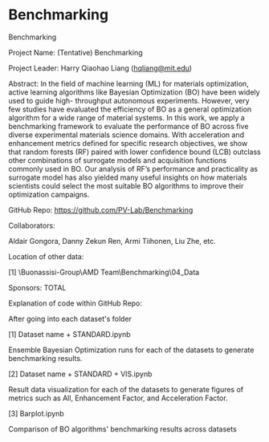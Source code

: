 # Benchmarking
Benchmarking 

Project Name: (Tentative) Benchmarking

Project Leader: Harry Qiaohao Liang (hqliang@mit.edu)

Abstract: 
In the field of machine learning (ML) for materials optimization, active learning algorithms like Bayesian Optimization (BO) have been widely used to guide high- throughput autonomous experiments. However, very few studies have evaluated the efficiency of BO as a general optimization algorithm for a wide range of material systems. In this work, we apply a benchmarking framework to evaluate the performance of BO across five diverse experimental materials science domains. With acceleration and enhancement metrics defined for specific research objectives, we show that random forests (RF) paired with lower confidence bound (LCB) outclass other combinations of surrogate models and acquisition functions commonly used in BO. Our analysis of RF’s performance and practicality as surrogate model has also yielded many useful insights on how materials scientists could select the most suitable BO algorithms to improve their optimization campaigns. 

GitHub Repo: https://github.com/PV-Lab/Benchmarking

Collaborators:

Aldair Gongora, Danny Zekun Ren, Armi Tiihonen, Liu Zhe, etc.

Location of other data:

[1] \Buonassisi-Group\AMD Team\Benchmarking\04_Data

Sponsors: TOTAL

Explanation of code within GitHub Repo:

After going into each dataset's folder

[1] Dataset name + STANDARD.ipynb

Ensemble Bayesian Optimization runs for each of the datasets to generate benchmarking results.

[2] Dataset name + STANDARD + VIS.ipynb

Result data visualization for each of the datasets to generate figures of metrics such as All, Enhancement Factor, and Acceleration Factor.

[3] Barplot.ipynb

Comparison of BO algorithms' benchmarking results across datasets

